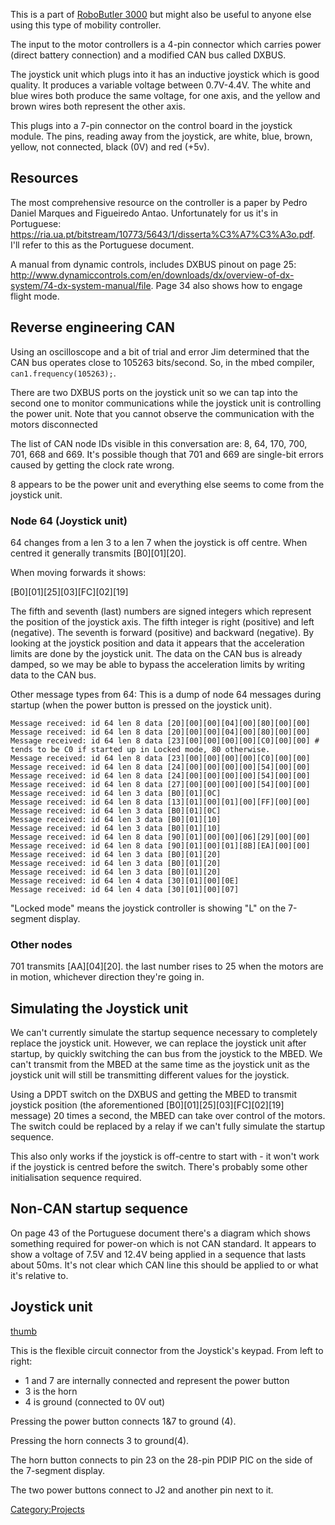 This is a part of [RoboButler 3000](RoboButler_3000 "wikilink") but
might also be useful to anyone else using this type of mobility
controller.

The input to the motor controllers is a 4-pin connector which carries
power (direct battery connection) and a modified CAN bus called DXBUS.

The joystick unit which plugs into it has an inductive joystick which is
good quality. It produces a variable voltage between 0.7V-4.4V. The
white and blue wires both produce the same voltage, for one axis, and
the yellow and brown wires both represent the other axis.

This plugs into a 7-pin connector on the control board in the joystick
module. The pins, reading away from the joystick, are white, blue,
brown, yellow, not connected, black (0V) and red (+5v).

Resources
---------

The most comprehensive resource on the controller is a paper by Pedro
Daniel Marques and Figueiredo Antao. Unfortunately for us it's in
Portuguese:
<https://ria.ua.pt/bitstream/10773/5643/1/disserta%C3%A7%C3%A3o.pdf>.
I'll refer to this as the Portuguese document.

A manual from dynamic controls, includes DXBUS pinout on page 25:
<http://www.dynamiccontrols.com/en/downloads/dx/overview-of-dx-system/74-dx-system-manual/file>.
Page 34 also shows how to engage flight mode.

Reverse engineering CAN
-----------------------

Using an oscilloscope and a bit of trial and error Jim determined that
the CAN bus operates close to 105263 bits/second. So, in the mbed
compiler, `can1.frequency(105263);`.

There are two DXBUS ports on the joystick unit so we can tap into the
second one to monitor communications while the joystick unit is
controlling the power unit. Note that you cannot observe the
communication with the motors disconnected

The list of CAN node IDs visible in this conversation are: 8, 64, 170,
700, 701, 668 and 669. It's possible though that 701 and 669 are
single-bit errors caused by getting the clock rate wrong.

8 appears to be the power unit and everything else seems to come from
the joystick unit.

### Node 64 (Joystick unit)

64 changes from a len 3 to a len 7 when the joystick is off centre. When
centred it generally transmits \[B0\]\[01\]\[20\].

When moving forwards it shows:

\[B0\]\[01\]\[25\]\[03\]\[FC\]\[02\]\[19\]

The fifth and seventh (last) numbers are signed integers which represent
the position of the joystick axis. The fifth integer is right (positive)
and left (negative). The seventh is forward (positive) and backward
(negative). By looking at the joystick position and data it appears that
the acceleration limits are done by the joystick unit. The data on the
CAN bus is already damped, so we may be able to bypass the acceleration
limits by writing data to the CAN bus.

Other message types from 64: This is a dump of node 64 messages during
startup (when the power button is pressed on the joystick unit).

    Message received: id 64 len 8 data [20][00][00][04][00][80][00][00]
    Message received: id 64 len 8 data [20][00][00][04][00][80][00][00]
    Message received: id 64 len 8 data [23][00][00][00][00][C0][00][00] # tends to be C0 if started up in Locked mode, 80 otherwise.
    Message received: id 64 len 8 data [23][00][00][00][00][C0][00][00]
    Message received: id 64 len 8 data [24][00][00][00][00][54][00][00]
    Message received: id 64 len 8 data [24][00][00][00][00][54][00][00]
    Message received: id 64 len 8 data [27][00][00][00][00][54][00][00]
    Message received: id 64 len 3 data [B0][01][0C]
    Message received: id 64 len 8 data [13][01][00][01][00][FF][00][00]
    Message received: id 64 len 3 data [B0][01][0C]
    Message received: id 64 len 3 data [B0][01][10]
    Message received: id 64 len 3 data [B0][01][10]
    Message received: id 64 len 8 data [90][01][00][00][06][29][00][00]
    Message received: id 64 len 8 data [90][01][00][01][8B][EA][00][00]
    Message received: id 64 len 3 data [B0][01][20]
    Message received: id 64 len 3 data [B0][01][20]
    Message received: id 64 len 3 data [B0][01][20]
    Message received: id 64 len 4 data [30][01][00][0E]
    Message received: id 64 len 4 data [30][01][00][07]

"Locked mode" means the joystick controller is showing "L" on the
7-segment display.

### Other nodes

701 transmits \[AA\]\[04\]\[20\]. the last number rises to 25 when the
motors are in motion, whichever direction they're going in.

Simulating the Joystick unit
----------------------------

We can't currently simulate the startup sequence necessary to completely
replace the joystick unit. However, we can replace the joystick unit
after startup, by quickly switching the can bus from the joystick to the
MBED. We can't transmit from the MBED at the same time as the joystick
unit as the joystick unit will still be transmitting different values
for the joystick.

Using a DPDT switch on the DXBUS and getting the MBED to transmit
joystick position (the aforementioned
\[B0\]\[01\]\[25\]\[03\]\[FC\]\[02\]\[19\] message) 20 times a second,
the MBED can take over control of the motors. The switch could be
replaced by a relay if we can't fully simulate the startup sequence.

This also only works if the joystick is off-centre to start with - it
won't work if the joystick is centred before the switch. There's
probably some other initialisation sequence required.

Non-CAN startup sequence
------------------------

On page 43 of the Portuguese document there's a diagram which shows
something required for power-on which is not CAN standard. It appears to
show a voltage of 7.5V and 12.4V being applied in a sequence that lasts
about 50ms. It's not clear which CAN line this should be applied to or
what it's relative to.

Joystick unit
-------------

[thumb](file:Flex-circuit-connector.png "wikilink")

This is the flexible circuit connector from the Joystick's keypad. From
left to right:

-   1 and 7 are internally connected and represent the power button
-   3 is the horn
-   4 is ground (connected to 0V out)

Pressing the power button connects 1&7 to ground (4).

Pressing the horn connects 3 to ground(4).

The horn button connects to pin 23 on the 28-pin PDIP PIC on the side of
the 7-segment display.

The two power buttons connect to J2 and another pin next to it.

[Category:Projects](Category:Projects "wikilink")